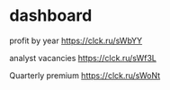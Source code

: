 # dashboard

profit by year
https://clck.ru/sWbYY

analyst vacancies
https://clck.ru/sWf3L

Quarterly premium
https://clck.ru/sWoNt
